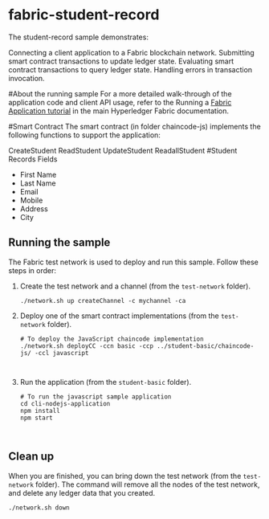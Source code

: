 # fabric-student-record
The student-record sample demonstrates:

Connecting a client application to a Fabric blockchain network.
Submitting smart contract transactions to update ledger state.
Evaluating smart contract transactions to query ledger state.
Handling errors in transaction invocation.

#About the running sample
For a more detailed walk-through of the application code and client API usage, refer to the Running a  [Fabric Application tutorial](https://hyperledger-fabric.readthedocs.io/en/latest/write_first_app.html) in the main Hyperledger Fabric documentation.

#Smart Contract
The smart contract (in folder chaincode-js) implements the following functions to support the application:

CreateStudent
ReadStudent
UpdateStudent
ReadallStudent
#Student Records Fields
- First Name
- Last Name
- Email
- Mobile
- Address
- City
## Running the sample

The Fabric test network is used to deploy and run this sample. Follow these steps in order:

1. Create the test network and a channel (from the `test-network` folder).
   ```
   ./network.sh up createChannel -c mychannel -ca
   ```

1. Deploy one of the smart contract implementations (from the `test-network` folder).
   ```
   # To deploy the JavaScript chaincode implementation
   ./network.sh deployCC -ccn basic -ccp ../student-basic/chaincode-js/ -ccl javascript

  
   ```

1. Run the application (from the `student-basic` folder).
   ```
   # To run the javascript sample application
   cd cli-nodejs-application
   npm install
   npm start

  
   ```

## Clean up

When you are finished, you can bring down the test network (from the `test-network` folder). The command will remove all the nodes of the test network, and delete any ledger data that you created.

```
./network.sh down
```
